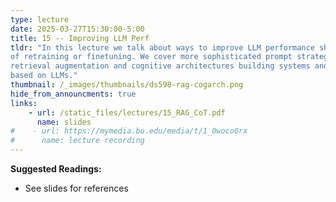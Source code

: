 ```yaml
---
type: lecture
date: 2025-03-27T15:30:00-5:00
title: 15 -- Improving LLM Perf
tldr: "In this lecture we talk about ways to improve LLM performance short
of retraining or finetuning. We cover more sophisticated prompt strategies,
retrieval augmentation and cognitive architectures building systems and agents
based on LLMs."
thumbnail: /_images/thumbnails/ds598-rag-cogarch.png
hide_from_announcments: true
links: 
    - url: /static_files/lectures/15_RAG_CoT.pdf
      name: slides
#    - url: https://mymedia.bu.edu/media/t/1_0woco0rx
#      name: lecture recording
---
```

**Suggested Readings:**
- See slides for references
